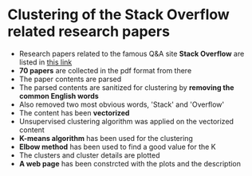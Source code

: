 # Clustering of the Stack Overflow related research papers  

* Research papers related to the famous Q&A site **Stack Overflow** are listed in [this link](https://meta.stackexchange.com/questions/134495/academic-papers-using-stack-exchange-data)  
* **70 papers** are collected in the pdf format from there
* The paper contents are parsed
* The parsed contents are sanitized for clustering by **removing the common English words**
* Also removed two most obvious words, 'Stack' and 'Overflow'
* The content has been **vectorized**
* Unsupervised clustering algorithm was applied on the vectorized content
* **K-means algorithm** has been used for the clustering
* **Elbow method** has been used to find a good value for the K
* The clusters and cluster details are plotted
* **A web page** has been constrcted with the plots and the description
